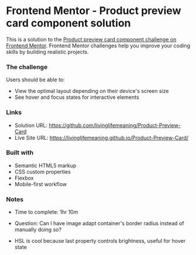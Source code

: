 # Frontend Mentor - Product preview card component solution

This is a solution to the [Product preview card component challenge on Frontend Mentor](https://www.frontendmentor.io/challenges/product-preview-card-component-GO7UmttRfa). Frontend Mentor challenges help you improve your coding skills by building realistic projects. 

### The challenge

Users should be able to:

- View the optimal layout depending on their device's screen size
- See hover and focus states for interactive elements

### Links

- Solution URL: https://github.com/livinglifemeaning/Product-Preview-Card
- Live Site URL: https://livinglifemeaning.github.io/Product-Preview-Card/


### Built with

- Semantic HTML5 markup
- CSS custom properties
- Flexbox
- Mobile-first workflow


### Notes
- Time to complete: 1hr 10m 

- Question: Can I have image adapt container's border radius instead of manually doing so? 

- HSL is cool because last property controls brightness, useful for hover state

